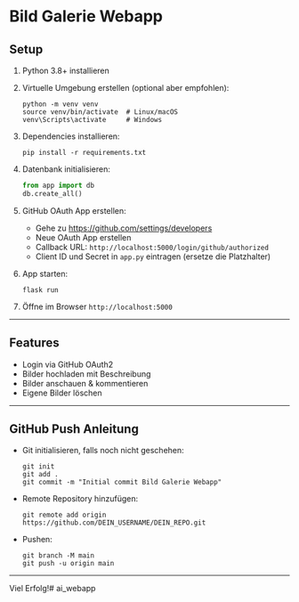 # Bild Galerie Webapp

## Setup

1. Python 3.8+ installieren
2. Virtuelle Umgebung erstellen (optional aber empfohlen):
    ```
    python -m venv venv
    source venv/bin/activate  # Linux/macOS
    venv\Scripts\activate     # Windows
    ```
3. Dependencies installieren:
    ```
    pip install -r requirements.txt
    ```
4. Datenbank initialisieren:
    ```python
    from app import db
    db.create_all()
    ```
5. GitHub OAuth App erstellen:  
   - Gehe zu https://github.com/settings/developers  
   - Neue OAuth App erstellen  
   - Callback URL: `http://localhost:5000/login/github/authorized`  
   - Client ID und Secret in `app.py` eintragen (ersetze die Platzhalter)

6. App starten:
    ```
    flask run
    ```
7. Öffne im Browser `http://localhost:5000`

---

## Features

- Login via GitHub OAuth2
- Bilder hochladen mit Beschreibung
- Bilder anschauen & kommentieren
- Eigene Bilder löschen

---

## GitHub Push Anleitung

- Git initialisieren, falls noch nicht geschehen:
  ```
  git init
  git add .
  git commit -m "Initial commit Bild Galerie Webapp"
  ```
- Remote Repository hinzufügen:
  ```
  git remote add origin https://github.com/DEIN_USERNAME/DEIN_REPO.git
  ```
- Pushen:
  ```
  git branch -M main
  git push -u origin main
  ```
---

Viel Erfolg!# ai_webapp
